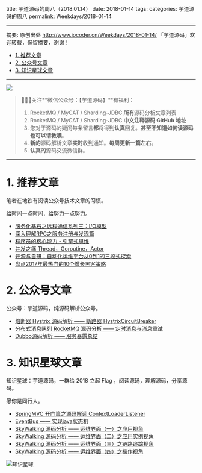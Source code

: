 title: 芋道源码的周八（2018.01.14）
date: 2018-01-14
tags:
categories: 芋道源码的周八
permalink: Weekdays/2018-01-14

-------

摘要: 原创出处 http://www.iocoder.cn/Weekdays/2018-01-14/ 「芋道源码」欢迎转载，保留摘要，谢谢！

- [1. 推荐文章](http://www.iocoder.cn/Weekdays/2018-01-14/)
- [2. 公众号文章](http://www.iocoder.cn/Weekdays/2018-01-14/)
- [3. 知识星球文章](http://www.iocoder.cn/Weekdays/2018-01-14/)

-------

![](http://www.iocoder.cn/images/common/wechat_mp_2017_07_31.jpg)

> 🙂🙂🙂关注**微信公众号：【芋道源码】**有福利：  
> 1. RocketMQ / MyCAT / Sharding-JDBC **所有**源码分析文章列表  
> 2. RocketMQ / MyCAT / Sharding-JDBC **中文注释源码 GitHub 地址**  
> 3. 您对于源码的疑问每条留言**都**将得到**认真**回复。**甚至不知道如何读源码也可以请教噢**。  
> 4. **新的**源码解析文章**实时**收到通知。**每周更新一篇左右**。  
> 5. **认真的**源码交流微信群。

-------

# 1. 推荐文章

笔者在地铁有阅读公众号技术文章的习惯。

给时间一点时间，给努力一点努力。

* [服务化基石之远程通信系列三：I/O模型](https://mp.weixin.qq.com/s?__biz=MzU0MDQxMjY0MA==&mid=2247483715&idx=1&sn=1a44c319ae03bc1dc141e1a15ae40643&chksm=fb38decccc4f57dae1a4add156faf55e13897c991bd681432e0f9d830da432fc1651d8fddfcc&mpshare=1&scene=1&srcid=010501lwpFQrJyyknxLpDDbS#rd)
* [深入理解RPC之服务注册与发现篇](https://mp.weixin.qq.com/s?__biz=MzI0NzEyODIyOA==&mid=2247483848&idx=1&sn=8586063bdc9fd0dc58c9ff268e729947&chksm=e9b58803dec2011598a35f96394c35ed8cb4dc32f4da9b3c850b6321603ff1e0b6ed0642d8c4&mpshare=1&scene=1&srcid=0105KKYMSwvMc2Dc9riDI4eE#rd)
* [程序员的核心能力 - 引擎式思维](https://mp.weixin.qq.com/s?__biz=MzU4MDM4MTQ1MQ==&mid=2247483652&idx=1&sn=7b513ef3bc07e49024abc5fb6f24fc8b&chksm=fd56ff60ca21767603a9cd5d072d9392f91e281a276bc57418592c342f207e47932259329bae&mpshare=1&scene=1&srcid=0107Bn9SJ8RRZ7W0Lns6QuWh#rd)
* [并发之痛 Thread，Goroutine，Actor](https://mp.weixin.qq.com/s?__biz=MzA4NjgwMDQ0OA==&mid=404961832&idx=1&sn=ff915a35c9d83ed8e5d153496c9298d2&mpshare=1&scene=1&srcid=0109YpRmCcEf44WGBA48OuwB#rd)
* [开源与自研：自动化运维平台从0到1的三段式探索](https://mp.weixin.qq.com/s?__biz=MzI4NTA1MDEwNg==&mid=2650764849&idx=1&sn=1e5e661142ef5b346b54c49666ef85ff&chksm=f3f9c3a4c48e4ab266c32ff6e1e638474448b926907e528e64f2fc1d0d5e9a0ee3c73ff0850d&mpshare=1&scene=1&srcid=01086gB6OucStvwkd5lLCpl5#rd)
* [盘点2017年最热门的10个增长黑客策略](https://mp.weixin.qq.com/s?__biz=MzU0NTAzMzgxMA==&mid=2247484135&idx=1&sn=c388a806c1f1e784e5a245c2c1f354a7&chksm=fb7259dacc05d0cc2ed67f9f8dcbf23943a30480924c6de26d26eb844611f07e509dd64f78f3&mpshare=1&scene=1&srcid=0108kvRJnLPcndyu2bieCzCZ#rd)

# 2. 公众号文章

公众号：芋道源码，纯源码解析公众号。

* [熔断器 Hystrix 源码解析 —— 断路器 HystrixCircuitBreaker](https://mp.weixin.qq.com/s?__biz=MzUzMTA2NTU2Ng==&mid=2247483952&idx=1&sn=987d42a94d492025ec69efdc7d997ddc&chksm=fa497d81cd3ef4978499857494e6e0c16774f03dfaaf3010e5b0d9d341e4c3e7077b1ef9f77e#rd)
* [分布式消息队列 RocketMQ 源码分析 —— 定时消息与消息重试](https://mp.weixin.qq.com/s?__biz=MzUzMTA2NTU2Ng==&mid=2247483953&idx=1&sn=d89736dce0b5966694016f18189e0f0a&chksm=fa497d80cd3ef49608bd017b7ae32b53c713eac0ea77a7ab2d63eb8f668af8acea6ef5807deb#rd)
* [Dubbo源码解析 —— 服务暴露总结](https://mp.weixin.qq.com/s?__biz=MzUzMTA2NTU2Ng==&mid=2247483961&idx=1&sn=1c26d1ee5280175ad1663e0c90f71cb5&chksm=fa497d88cd3ef49e310bcd3ac0bdb8a408504d3643975238816328066d88e787eac358adfc03#rd)

# 3. 知识星球文章 

知识星球：芋道源码，一群给 2018 立起 Flag ，阅读源码，理解源码，分享源码。

愿你是同行人。

* [SpringMVC 开门篇之源码解读 ContextLoaderListener](#)
* [EventBus —— 实现java状态机](#)
* [SkyWalking 源码分析 —— 运维界面（一）之应用视角](#)
* [SkyWalking 源码分析 —— 运维界面（二）之应用实例视角](#)
* [SkyWalking 源码分析 —— 运维界面（三）之链路追踪视角](#)
* [SkyWalking 源码分析 —— 运维界面（四）之操作视角](#)

![知识星球](http://www.iocoder.cn/images/Architecture/2017_12_29/01.png)

